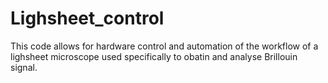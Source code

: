 # Lighsheet_control

This code allows for hardware control and automation of the workflow of a lighsheet microscope used specifically to obatin and analyse Brillouin signal. 

